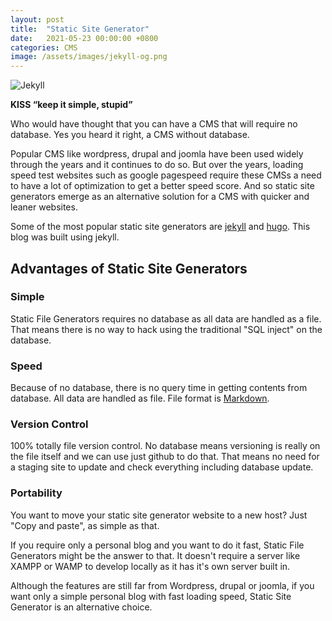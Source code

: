```yaml
---
layout: post
title:  "Static Site Generator"
date:   2021-05-23 00:00:00 +0800
categories: CMS
image: /assets/images/jekyll-og.png
---
```

![Jekyll]({{page.image|relative_url}})

**KISS “keep it simple, stupid”**

Who would have thought that you can have a CMS that will require no database. Yes you heard it right, a CMS without database. 

Popular CMS like wordpress, drupal and joomla have been used widely through the years and it continues to do so. But over the years, loading speed test websites such as google pagespeed require these CMSs a need to have a lot of optimization to get a better speed score. And so static site generators emerge as an alternative solution for a CMS with quicker and leaner websites. 

Some of the most popular static site generators are [jekyll](https://jekyllrb.com/) and [hugo](https://gohugo.io/). This blog was built using jekyll.
## Advantages of Static Site Generators
### Simple
Static File Generators requires no database as all data are handled as a file. That means there is no way to hack using the traditional "SQL inject" on the database.  
### Speed
Because of no database, there is no query time in getting contents from database. All data are handled as file. File format is [Markdown](https://en.wikipedia.org/wiki/Markdown). 
### Version Control
100% totally file version control. No database means versioning is really on the file itself and we can use just github to do that. That means no need for a staging site to update and check everything including database update.  
### Portability
You want to move your static site generator website to a new host? Just "Copy and paste", as simple as that. 

If you require only a personal blog and you want to do it fast, Static File Generators might be the answer to that. It doesn't require a server like XAMPP or WAMP to develop  locally as it has it's own server built in.  

Although the features are still far from Wordpress, drupal or joomla, if you want only a simple personal blog with fast loading speed, Static Site Generator is an alternative choice.